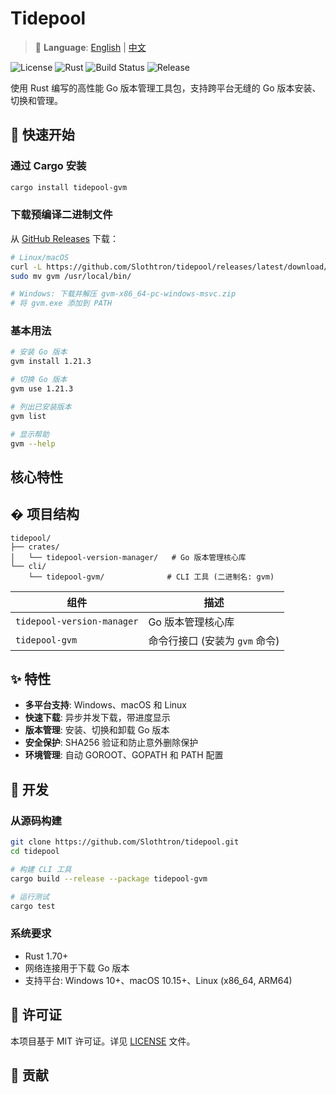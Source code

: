 # Tidepool

> 📖 **Language**: [English](README.md) | [中文](README.zh-CN.md)

![License](https://img.shields.io/badge/License-MIT-yellow.svg)
![Rust](https://img.shields.io/badge/Rust-1.70%2B-blue.svg)
![Build Status](https://github.com/Slothtron/tidepool/workflows/CI/badge.svg)
![Release](https://github.com/Slothtron/tidepool/workflows/Release/badge.svg)

使用 Rust 编写的高性能 Go 版本管理工具包，支持跨平台无缝的 Go 版本安装、切换和管理。

## 🚀 快速开始

### 通过 Cargo 安装

```bash
cargo install tidepool-gvm
```

### 下载预编译二进制文件

从 [GitHub Releases](https://github.com/Slothtron/tidepool/releases) 下载：

```bash
# Linux/macOS
curl -L https://github.com/Slothtron/tidepool/releases/latest/download/gvm-<target>.tar.gz | tar xz
sudo mv gvm /usr/local/bin/

# Windows: 下载并解压 gvm-x86_64-pc-windows-msvc.zip
# 将 gvm.exe 添加到 PATH
```

### 基本用法

```bash
# 安装 Go 版本
gvm install 1.21.3

# 切换 Go 版本
gvm use 1.21.3

# 列出已安装版本
gvm list

# 显示帮助
gvm --help
```

## 核心特性

## � 项目结构

```
tidepool/
├── crates/
│   └── tidepool-version-manager/   # Go 版本管理核心库
└── cli/
    └── tidepool-gvm/              # CLI 工具 (二进制名: gvm)
```

| 组件 | 描述 |
|------|------|
| `tidepool-version-manager` | Go 版本管理核心库 |
| `tidepool-gvm` | 命令行接口 (安装为 `gvm` 命令) |

## ✨ 特性

- **多平台支持**: Windows、macOS 和 Linux
- **快速下载**: 异步并发下载，带进度显示
- **版本管理**: 安装、切换和卸载 Go 版本
- **安全保护**: SHA256 验证和防止意外删除保护
- **环境管理**: 自动 GOROOT、GOPATH 和 PATH 配置

## 🔧 开发

### 从源码构建

```bash
git clone https://github.com/Slothtron/tidepool.git
cd tidepool

# 构建 CLI 工具
cargo build --release --package tidepool-gvm

# 运行测试
cargo test
```

### 系统要求

- Rust 1.70+
- 网络连接用于下载 Go 版本
- 支持平台: Windows 10+、macOS 10.15+、Linux (x86_64, ARM64)

## 📄 许可证

本项目基于 MIT 许可证。详见 [LICENSE](LICENSE) 文件。

## 🤝 贡献


